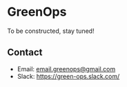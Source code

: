 # GreenOps
To be constructed, stay tuned! 

## Contact
* Email: email.greenops@gmail.com
* Slack: https://green-ops.slack.com/
